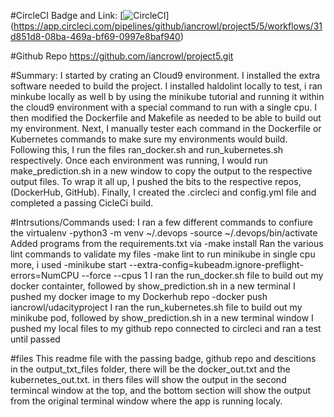 #CircleCI Badge and Link:
[![CircleCI](https://circleci.com/gh/iancrowl/project5.svg?style=svg)] (https://app.circleci.com/pipelines/github/iancrowl/project5/5/workflows/31d851d8-08ba-469a-bf69-0997e8baf940)

#Github Repo
https://github.com/iancrowl/project5.git

#Summary:
I started by crating an Cloud9 environment. I installed the extra software needed to build the project. I installed haldolint locally to test, i ran minkube locally as well b
by using the minikube tutorial and running it within the cloud9 environment with a special command to run with a single cpu. I then modified the Dockerfile and Makefile as needed to be able to 
build out my environment.  Next, I manually tester each command in the Dockerfile or Kubernetes commands to make sure my environments would build. Following this, I run the files ran_docker.sh and
run_kubernetes.sh respectively.  Once each environment was running, I would run make_prediction.sh in a new window to copy the output to the respective output files.  To wrap it all up, I pushed the bits
to the respective repos, (DockerHub, GitHub).  Finally, I created the .circleci and config.yml file and completed a passing CicleCi build.

#Intrsutions/Commands used:
I ran a few different commands to confiure the virtualenv
-python3 -m venv ~/.devops
-source ~/.devops/bin/activate
Added programs from the requirements.txt via
-make install
Ran the various lint commands to validate my files
-make lint
to run minikube in single cpu more, i used
-minikube start --extra-config=kubeadm.ignore-preflight-errors=NumCPU --force --cpus 1
I ran the run_docker.sh file to build out my docker containter, followed by show_prediction.sh in a new terminal
I pushed my docker image to my Dockerhub repo
-docker push iancrowl/udacityproject
I ran the run_kubernetes.sh file to build out my minikube pod, followed by show_prediction.sh in a new terminal window
I pushed my local files to my github repo 
connected to circleci and ran a test until passed

#files
This readme file with the passing badge, github repo and descitions
in the output_txt_files folder, there will be the docker_out.txt and the kubernetes_out.txt. 
in thers files will show the output in the second termincal window at the top, and the bottom section will show the output from the original terminal window where the app is running localy.

